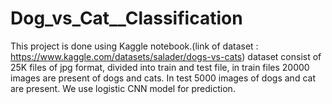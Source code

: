 # Dog_vs_Cat__Classification




This project is done using Kaggle notebook.(link of dataset : https://www.kaggle.com/datasets/salader/dogs-vs-cats) dataset consist of 25K files of jpg format, divided into train and test file, in train files 20000 images are present of dogs and cats. In test 5000 images of dogs and cat are present. We use logistic CNN model for prediction.
